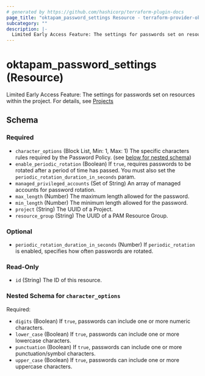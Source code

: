 ```yaml
---
# generated by https://github.com/hashicorp/terraform-plugin-docs
page_title: "oktapam_password_settings Resource - terraform-provider-oktapam"
subcategory: ""
description: |-
  Limited Early Access Feature: The settings for passwords set on resources within the project. For details, see Projects https://help.okta.com/en/programs/opa-pam/Content/Topics/privileged-access/pam-projects.htm
---
```


# oktapam_password_settings (Resource)

Limited Early Access Feature: The settings for passwords set on resources within the project. For details, see [Projects](https://help.okta.com/en/programs/opa-pam/Content/Topics/privileged-access/pam-projects.htm)



<!-- schema generated by tfplugindocs -->
## Schema

### Required

- `character_options` (Block List, Min: 1, Max: 1) The specific characters rules required by the Password Policy. (see [below for nested schema](#nestedblock--character_options))
- `enable_periodic_rotation` (Boolean) If `true`, requires passwords to be rotated after a period of time has passed. You must also set the `periodic_rotation_duration_in_seconds` param.
- `managed_privileged_accounts` (Set of String) An array of managed accounts for password rotation.
- `max_length` (Number) The maximum length allowed for the password.
- `min_length` (Number) The minimum length allowed for the password.
- `project` (String) The UUID of a Project.
- `resource_group` (String) The UUID of a PAM Resource Group.

### Optional

- `periodic_rotation_duration_in_seconds` (Number) If `periodic_rotation` is enabled, specifies how often passwords are rotated.

### Read-Only

- `id` (String) The ID of this resource.

<a id="nestedblock--character_options"></a>
### Nested Schema for `character_options`

Required:

- `digits` (Boolean) If `true`, passwords can include one or more numeric characters.
- `lower_case` (Boolean) If `true`, passwords can include one or more lowercase characters.
- `punctuation` (Boolean) If `true`, passwords can include one or more punctuation/symbol characters.
- `upper_case` (Boolean) If `true`, passwords can include one or more uppercase characters.


